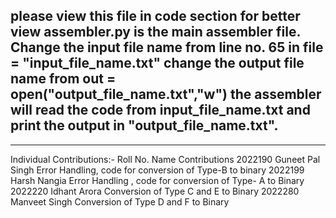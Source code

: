 please view this file in code section for better view
assembler.py is the main assembler file.
Change the input file name from line no. 65 in     file =  "input_file_name.txt" 
change the output file name from    out = open("output_file_name.txt","w")
the assembler will read the code from input_file_name.txt and print the output in "output_file_name.txt".
---------------------------------------------------------------------------------------------------------------
---------------------------------------------------------------------------------------------------------------

Individual Contributions:-
Roll No.     Name                       Contributions
2022190    Guneet Pal Singh       Error Handling, code for conversion of Type-B to binary
2022199    Harsh Nangia           Error Handling , code for conversion of Type- A to Binary
2022220    Idhant Arora           Conversion of Type C and E to Binary
2022280    Manveet Singh          Conversion of Type D and F to Binary
